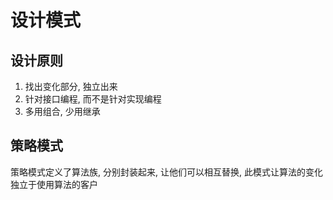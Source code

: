 # 设计模式

## 设计原则

1. 找出变化部分, 独立出来
2. 针对接口编程, 而不是针对实现编程
3. 多用组合, 少用继承



## 策略模式

策略模式定义了算法族, 分别封装起来, 让他们可以相互替换, 此模式让算法的变化独立于使用算法的客户

